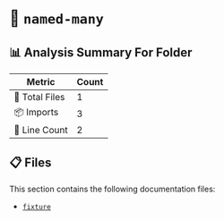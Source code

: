 # 📁 `named-many`

## 📊 Analysis Summary For Folder

| Metric | Count |
|--------|-------|
| 📁 Total Files | 1 |
| 📦 Imports | 3 |
| 🔢 Line Count | 2 |


## 📋 Files

This section contains the following documentation files:

- [`fixture`](./fixture.md)